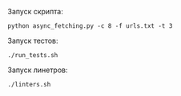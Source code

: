 Запуск скрипта:
```
python async_fetching.py -c 8 -f urls.txt -t 3
```
Запуск тестов:
```
./run_tests.sh
```

Запуск линетров:
```
./linters.sh
```